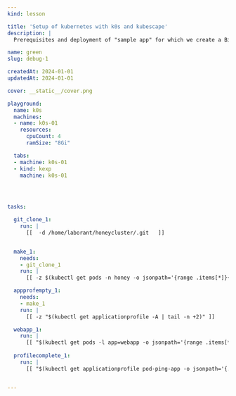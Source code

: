 ```yaml
---
kind: lesson

title: 'Setup of kubernetes with k0s and kubescape'
description: |
  Prerequisites and deployment of "sample app" for which we create a Bill of Behaviour

name: green
slug: debug-1

createdAt: 2024-01-01
updatedAt: 2024-01-01

cover: __static__/cover.png

playground:
  name: k0s
  machines:
  - name: k0s-01
    resources:
      cpuCount: 4
      ramSize: "8Gi"

  tabs:
  - machine: k0s-01
  - kind: kexp
    machine: k0s-01
  



tasks:

  git_clone_1:
    run: |
      [[  -d /home/laborant/honeycluster/.git   ]]


  make_1:
    needs:
    - git_clone_1
    run: |
      [[ -z $(kubectl get pods -n honey -o jsonpath='{range .items[*]}{.status.conditions[?(@.type=="Ready")].status}{"\n"}{end}' | grep -v True) && "$(sleep 45 && kubectl get namespace honey -o jsonpath='{.status.phase}')"=="Active"  ]]

  appprofempty_1:
    needs:
    - make_1
    run: |
      [[ -z "$(kubectl get applicationprofile -A | tail -n +2)" ]]

  webapp_1:
    run: |
      [[ "$(kubectl get pods -l app=webapp -o jsonpath='{range .items[*]}{.status.conditions[?(@.type=="Ready")].status}{"\n"}{end}')" == "True"  ]]
  
  profilecomplete_1:
    run: |
      [[ "$(kubectl get applicationprofile pod-ping-app -o jsonpath='{.metadata.annotations.kubescape\.io/status}')" == "completed" ]]


---
```

